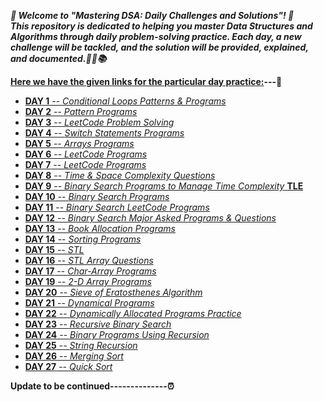 

***🎉 Welcome to "Mastering DSA: Daily Challenges and Solutions"! 🎉  
This repository is dedicated to helping you master Data Structures and Algorithms through daily problem-solving practice. Each day, a new challenge will be tackled, and the solution will be provided, explained, and documented.🚀💡📚***

**<ins>Here we have the given links for the particular day practice:</ins>---🥇**

- [**DAY 1** -- *Conditional Loops Patterns & Programs*](https://github.com/Rjesh2006/MasteringDSA--Daily_Challenges_and_Solutions/tree/main/day1) 
- [**DAY 2** -- *Pattern Programs*](https://github.com/Rjesh2006/MasteringDSA--Daily_Challenges_and_Solutions/tree/main/day2)
- [**DAY 3** -- *LeetCode Problem Solving*](https://github.com/Rjesh2006/MasteringDSA--Daily_Challenges_and_Solutions/tree/main/day3)
- [**DAY 4** -- *Switch Statements Programs*](https://github.com/Rjesh2006/MasteringDSA--Daily_Challenges_and_Solutions/tree/main/day7)
- [**DAY 5** -- *Arrays Programs*](https://github.com/Rjesh2006/MasteringDSA--Daily_Challenges_and_Solutions/tree/main/day8)
- [**DAY 6** -- *LeetCode Programs*](https://github.com/Rjesh2006/MasteringDSA--Daily_Challenges_and_Solutions/tree/main/day6)
- [**DAY 7** -- *LeetCode Programs*](https://github.com/Rjesh2006/MasteringDSA--Daily_Challenges_and_Solutions/tree/main/day8)
- [**DAY 8** -- *Time & Space Complexity Questions*](https://github.com/Rjesh2006/MasteringDSA--Daily_Challenges_and_Solutions/tree/main/day9)
- [**DAY 9** -- *Binary Search Programs to Manage Time Complexity* **TLE**](https://github.com/Rjesh2006/MasteringDSADaily_Challenges_and_Solutions/tree/main/day10)
- [**DAY 10** -- *Binary Search Programs*](https://github.com/Rjesh2006/MasteringDSA--Daily_Challenges_and_Solutions/tree/main/day11)
- [**DAY 11** -- *Binary Search LeetCode Programs*](https://github.com/Rjesh2006/MasteringDSA--Daily_Challenges_and_Solutions/tree/main/day11)
- [**DAY 12** -- *Binary Search Major Asked Programs & Questions*](https://github.com/Rjesh2006/MasteringDSA--Daily_Challenges_and_Solutions/tree/main/day12)
- [**DAY 13** -- *Book Allocation Programs*](https://github.com/Rjesh2006/MasteringDSA--Daily_Challenges_and_Solutions/tree/main/day13)
- [**DAY 14** -- *Sorting Programs*](https://github.com/Rjesh2006/MasteringDSA--Daily_Challenges_and_Solutions/tree/main/day14)
- [**DAY 15** -- *STL*](https://github.com/Rjesh2006/MasteringDSA--Daily_Challenges_and_Solutions/tree/main/day15)
- [**DAY 16** -- *STL Array Questions*](https://github.com/Rjesh2006/MasteringDSA--Daily_Challenges_and_Solutions/tree/main/day16)
- [**DAY 17** -- *Char-Array Programs*](https://github.com/Rjesh2006/MasteringDSA--Daily_Challenges_and_Solutions/tree/main/day17)
- [**DAY 19** -- *2-D Array Programs*](https://github.com/Rjesh2006/MasteringDSA--Daily_Challenges_and_Solutions/tree/main/day19)
- [**DAY 20** -- *Sieve of Eratosthenes Algorithm*](https://github.com/Rjesh2006/MasteringDSA--Daily_Challenges_and_Solutions/tree/main/day20)
- [**DAY 21** -- *Dynamical Programs*](https://github.com/Rjesh2006/MasteringDSA--Daily_Challenges_and_Solutions/tree/main/day22)
- [**DAY 22** -- *Dynamically Allocated Programs Practice*](https://github.com/Rjesh2006/MasteringDSA--Daily_Challenges_and_Solutions/tree/main/day24datesecosep)
- [**DAY 23** -- *Recursive Binary Search*](https://github.com/Rjesh2006/MasteringDSA--Daily_Challenges_and_Solutions/tree/main/day25)
- [**DAY 24** -- *Binary Programs Using Recursion*](https://github.com/Rjesh2006/MasteringDSA--Daily_Challenges_and_Solutions/tree/main/day26)
- [**DAY 25** -- *String Recursion*](https://github.com/Rjesh2006/MasteringDSA--Daily_Challenges_and_Solutions/tree/main/day27)
- [**DAY 26** -- *Merging Sort*](https://github.com/Rjesh2006/MasteringDSA--Daily_Challenges_and_Solutions/tree/main/day28)
- [**DAY 27** -- *Quick Sort*](https://github.com/Rjesh2006/MasteringDSA--Daily_Challenges_and_Solutions/tree/main/day29)

**Update to be continued--------------⏰**
